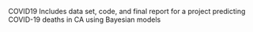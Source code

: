COVID19
Includes data set, code, and final report for a project predicting COVID-19 deaths in CA using Bayesian models
